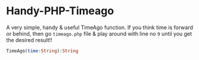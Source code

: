 # Handy-PHP-Timeago

A very simple, handy & useful TimeAgo function. If you think time is forward or behind, then go `timeago.php` file & play around with line no `9` until you get the desired result!!

```php
TimeAgo(time:String):String
```